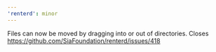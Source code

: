```yaml
---
'renterd': minor
---
```


Files can now be moved by dragging into or out of directories. Closes https://github.com/SiaFoundation/renterd/issues/418
